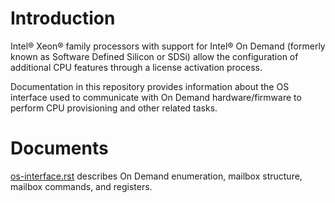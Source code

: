 # Introduction

Intel® Xeon® family processors with support for Intel® On Demand (formerly
known as Software Defined Silicon or SDSi) allow the configuration of
additional CPU features through a license activation process.

Documentation in this repository provides information about the OS interface
used to communicate with On Demand hardware/firmware to perform CPU provisioning
and other related tasks.

# Documents

[os-interface.rst](os-interface.rst) describes On Demand enumeration, mailbox
structure, mailbox commands, and registers.
